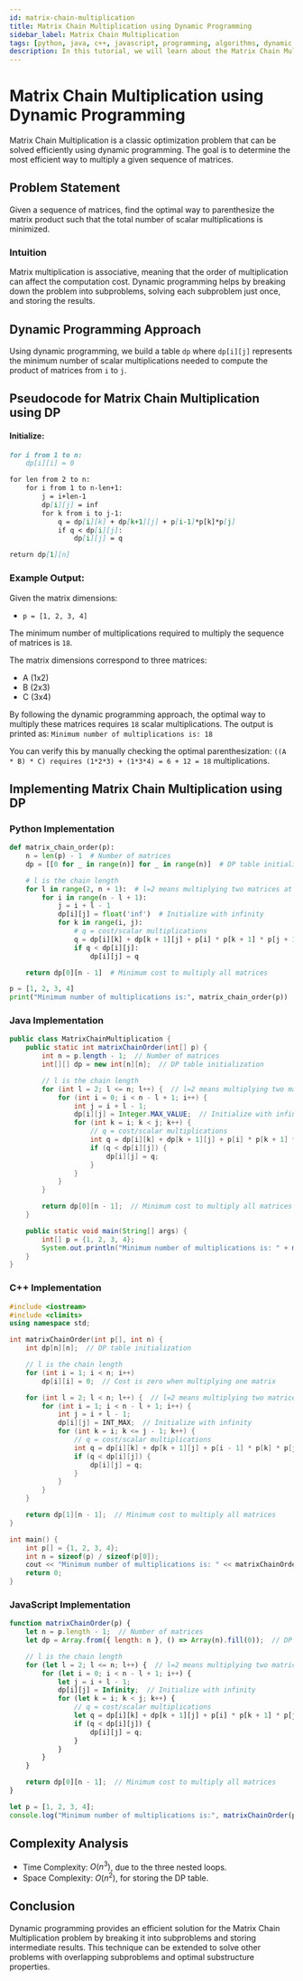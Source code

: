 ```yaml
---
id: matrix-chain-multiplication
title: Matrix Chain Multiplication using Dynamic Programming
sidebar_label: Matrix Chain Multiplication
tags: [python, java, c++, javascript, programming, algorithms, dynamic programming, tutorial, in-depth]
description: In this tutorial, we will learn about the Matrix Chain Multiplication problem and its solution using Dynamic Programming in Python, Java, C++, and JavaScript with detailed explanations and examples.
---
```


# Matrix Chain Multiplication using Dynamic Programming

Matrix Chain Multiplication is a classic optimization problem that can be solved efficiently using dynamic programming. The goal is to determine the most efficient way to multiply a given sequence of matrices.

## Problem Statement

Given a sequence of matrices, find the optimal way to parenthesize the matrix product such that the total number of scalar multiplications is minimized.

### Intuition

Matrix multiplication is associative, meaning that the order of multiplication can affect the computation cost. Dynamic programming helps by breaking down the problem into subproblems, solving each subproblem just once, and storing the results.

## Dynamic Programming Approach

Using dynamic programming, we build a table `dp` where `dp[i][j]` represents the minimum number of scalar multiplications needed to compute the product of matrices from `i` to `j`.

## Pseudocode for Matrix Chain Multiplication using DP

#### Initialize:

```markdown
for i from 1 to n:
    dp[i][i] = 0

for len from 2 to n:
    for i from 1 to n-len+1:
        j = i+len-1
        dp[i][j] = inf
        for k from i to j-1:
            q = dp[i][k] + dp[k+1][j] + p[i-1]*p[k]*p[j]
            if q < dp[i][j]:
                dp[i][j] = q

return dp[1][n]
```
### Example Output:

Given the matrix dimensions:
- `p = [1, 2, 3, 4]`

The minimum number of multiplications required to multiply the sequence of matrices is `18`.

The matrix dimensions correspond to three matrices:
- A (1x2)
- B (2x3)
- C (3x4)

By following the dynamic programming approach, the optimal way to multiply these matrices requires `18` scalar multiplications. The output is printed as: `Minimum number of multiplications is: 18`

You can verify this by manually checking the optimal parenthesization: `((A * B) * C) requires (1*2*3) + (1*3*4) = 6 + 12 = 18` multiplications.


## Implementing Matrix Chain Multiplication using DP

### Python Implementation

```python
def matrix_chain_order(p):
    n = len(p) - 1  # Number of matrices
    dp = [[0 for _ in range(n)] for _ in range(n)]  # DP table initialization

    # l is the chain length
    for l in range(2, n + 1):  # l=2 means multiplying two matrices at a time
        for i in range(n - l + 1):
            j = i + l - 1
            dp[i][j] = float('inf')  # Initialize with infinity
            for k in range(i, j):
                # q = cost/scalar multiplications
                q = dp[i][k] + dp[k + 1][j] + p[i] * p[k + 1] * p[j + 1]
                if q < dp[i][j]:
                    dp[i][j] = q

    return dp[0][n - 1]  # Minimum cost to multiply all matrices

p = [1, 2, 3, 4]
print("Minimum number of multiplications is:", matrix_chain_order(p))
```

### Java Implementation

```java
public class MatrixChainMultiplication {
    public static int matrixChainOrder(int[] p) {
        int n = p.length - 1;  // Number of matrices
        int[][] dp = new int[n][n];  // DP table initialization

        // l is the chain length
        for (int l = 2; l <= n; l++) {  // l=2 means multiplying two matrices at a time
            for (int i = 0; i < n - l + 1; i++) {
                int j = i + l - 1;
                dp[i][j] = Integer.MAX_VALUE;  // Initialize with infinity
                for (int k = i; k < j; k++) {
                    // q = cost/scalar multiplications
                    int q = dp[i][k] + dp[k + 1][j] + p[i] * p[k + 1] * p[j + 1];
                    if (q < dp[i][j]) {
                        dp[i][j] = q;
                    }
                }
            }
        }

        return dp[0][n - 1];  // Minimum cost to multiply all matrices
    }

    public static void main(String[] args) {
        int[] p = {1, 2, 3, 4};
        System.out.println("Minimum number of multiplications is: " + matrixChainOrder(p));
    }
}

```
### C++ Implementation

```cpp
#include <iostream>
#include <climits>
using namespace std;

int matrixChainOrder(int p[], int n) {
    int dp[n][n];  // DP table initialization

    // l is the chain length
    for (int i = 1; i < n; i++)
        dp[i][i] = 0;  // Cost is zero when multiplying one matrix

    for (int l = 2; l < n; l++) {  // l=2 means multiplying two matrices at a time
        for (int i = 1; i < n - l + 1; i++) {
            int j = i + l - 1;
            dp[i][j] = INT_MAX;  // Initialize with infinity
            for (int k = i; k <= j - 1; k++) {
                // q = cost/scalar multiplications
                int q = dp[i][k] + dp[k + 1][j] + p[i - 1] * p[k] * p[j];
                if (q < dp[i][j]) {
                    dp[i][j] = q;
                }
            }
        }
    }

    return dp[1][n - 1];  // Minimum cost to multiply all matrices
}

int main() {
    int p[] = {1, 2, 3, 4};
    int n = sizeof(p) / sizeof(p[0]);
    cout << "Minimum number of multiplications is: " << matrixChainOrder(p, n);
    return 0;
}
```

### JavaScript Implementation

```javascript
function matrixChainOrder(p) {
    let n = p.length - 1;  // Number of matrices
    let dp = Array.from({ length: n }, () => Array(n).fill(0));  // DP table initialization

    // l is the chain length
    for (let l = 2; l <= n; l++) {  // l=2 means multiplying two matrices at a time
        for (let i = 0; i < n - l + 1; i++) {
            let j = i + l - 1;
            dp[i][j] = Infinity;  // Initialize with infinity
            for (let k = i; k < j; k++) {
                // q = cost/scalar multiplications
                let q = dp[i][k] + dp[k + 1][j] + p[i] * p[k + 1] * p[j + 1];
                if (q < dp[i][j]) {
                    dp[i][j] = q;
                }
            }
        }
    }

    return dp[0][n - 1];  // Minimum cost to multiply all matrices
}

let p = [1, 2, 3, 4];
console.log("Minimum number of multiplications is:", matrixChainOrder(p));
```

## Complexity Analysis

- Time Complexity: $O(n^3)$, due to the three nested loops.
- Space Complexity: $O(n^2)$, for storing the DP table.

## Conclusion

Dynamic programming provides an efficient solution for the Matrix Chain Multiplication problem by breaking it into subproblems and storing intermediate results. This technique can be extended to solve other problems with overlapping subproblems and optimal substructure properties.